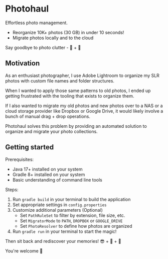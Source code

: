 # Photohaul

Effortless photo management.

- Reorganize 10K+ photos (30 GB) in under 10 seconds!
- Migrate photos locally and to the cloud

Say goodbye to photo clutter - 👋 + 🚀

## Motivation

As an enthusiast photographer, I use Adobe Lightroom to organize my SLR photos
with custom file names and folder structures.

When I wanted to apply those same patterns to old photos, I ended up getting
frustrated with the tooling that exists to organize them.

If I also wanted to migrate my old photos and new photos over to a NAS or a cloud
storage provider like Dropbox or Google Drive, it would likely involve a bunch
of manual drag + drop operations.

Photohaul solves this problem by providing an automated solution to organize
and migrate your photo collections.

## Getting started

Prerequisites:

- Java 17+ installed on your system
- Gradle 8+ installed on your system
- Basic understanding of command line tools

Steps:

1. Run `gradle build` in your terminal to build the application
2. Set appropriate settings in `config.properties`
3. Customize additional parameters (Optional)
   - Set `PathRuleSet` to filter by extension, file size, etc.
   - Set `MigratorMode` to `PATH`, `DROPBOX` or `GOOGLE_DRIVE`
   - Set `PhotoResolver` to define how photos are organized
4. Run `gradle run` in your terminal to start the magic!

Then sit back and rediscover your memories! 😎 + 🍹 + 🌴

You're welcome 🙏
